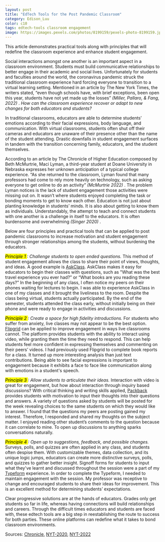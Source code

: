 ```yaml
---
layout: post
title: "EdTech Tools for the Post Pandemic Classroom"
category: Edison_Luu
color: c10
tags: edtech-tools classroom engagement
image: https://images.pexels.com/photos/8199159/pexels-photo-8199159.jpeg?auto=compress&cs=tinysrgb&w=1260&h=750&dpr=2
---
```

This article demonstrates practical tools along with principles that will redefine the classroom experience and enhance student engagement.
<!--more-->

<p>Social interactions amongst one another is an important aspect in a classroom environment. Students must build communicative relationships to better engage in their academic and social lives. Unfortunately for students and faculties around the world, the coronavirus pandemic struck the traditional classroom experience hard forcing everyone to transition to a virtual learning setting. Mentioned in an article by The New York Times, the writers stated, “even though schools have, with brief exceptions, been open this year, students have not yet made up the losses” <i>(Miller, Pallaro, & Fang, 2022)</i> . <i>How can the classroom experience recover or adapt to new changes for both educators and students?</i></p>
<p>In traditional classrooms, educators are able to determine students’ emotions according to their facial expressions, body language, and communication. With virtual classrooms, students often shut off their cameras and educators are unaware of their presence other than the name of the student attending. Drastic downfalls in student engagement surfaces in tandem with the transition concerning family, educators, and the student themselves.</p>
<p>According to an article by The Chronicle of Higher Education composed by Beth McMurtrie, Maci Lyman, a third-year student at Doane University in Nebraska expresses her unknown anticipation of a typical college experience. “As she returned to the classroom, Lyman found that many professors had come to rely more heavily on technology, such as asking everyone to get online to do an activity” <i>(McMurtrie 2022)</i> . The problem Lyman notices is the lack of student engagement those activities were missing out on. It wasn’t where students enjoyed completing the task or bonding moments to get to know each other.
Education is not just about planting knowledge in students’ minds. It is also about getting to know them as individuals. Understandably, the attempt to teach and connect students with one another is a challenge in itself to the educators. It is often burdensome and overwhelming <i>(Singer 2020)</i> .</p>
Below are four principles and practical tools that can be applied to post pandemic classrooms to increase motivation and student engagement through stronger relationships among the students, without burdening the educators.
<p><i><mark>Principle 1 </mark> : Challenge students to open ended questions.</i> This method of student engagement allows the class to share their point of views, thoughts, and ideas. A good example is  <a href="https://askclass.org/">AskClass</a>. AskClass makes it easy for educators to begin their classes with questions, such as "What was the best travel experience you ever had?” or “What books are you reading these days?” In the beginning of any class, I often notice my peers on their phones waiting for lectures to begin. I was able to experience AskClass in one of my classes and it brought the liveliness to the room. Despite the class being virtual, students actually participated. By the end of the semester, students attended the class early, without initially being on their phone and were ready to engage in activities and discussions.</p>
<p><i><mark>Principle 2 </mark> : Create a space for high fidelity introductions.</i> For students who suffer from anxiety, live classes may not appear to be the best option.  <a href="https://info.flipgrid.com/">Flipgrid</a> can be applied to improve engagement in ways live classrooms cannot. The platform provides students with the ability to interact using video, while granting them the time they need to respond. This can help students feel more confident in expressing themselves and commenting on their peers’ videos. I had previously used Flipgrid to complete book reports for a class. It turned up more interesting analysis than just text contributions. Being able to see facial expressions is important to engagement because it exhibits a face to face like communication along with emotions in a student's speech.</p>
<p><i><mark>Principle 3 </mark> : Allow students to articulate their ideas.</i> Interaction with video is great for engagement, but how about interaction through inquiry based discussions? With critical thinking and writing skills applied, <a href="https://www.packback.co/">Packback</a> provides students with motivation to input their thoughts into their questions and answers. A variety of questions asked by students will be posted for the week revealing choices to the same students on which they would like to answer. I found that the questions my peers are posting gained my interest. Therefore, I responded and shared my thoughts on the subject matter. I enjoyed reading other student’s comments to the question because it can correlate to mine. To open up discussions to anything sparks conversations naturally.</p>
<p><i><mark>Principle 4 </mark> : Open up to suggestions, feedback, and possible changes.</i> Surveys, polls, and quizzes are often applied in any class, and students often despise them. With customizable themes, data collection, and its unique logic jumps, educators can create more distinctive surveys, polls, and quizzes to gather better insight. Signoff forms for students to input what they've learnt and discussed throughout the session were a part of my <a href="https://www.typeform.com/">Typeform</a> experience. In order to complete the Typeform, I needed to maintain engagement with the session. My professor was receptive to change and encouraged students to share their ideas for improvement. This is an excellent method for determining students’ expectations.</p>
Clear progressive solutions are at the hands of educators. Grades only get students so far in life, whereas having connections will build relationships and careers. Through the difficult times educators and students are faced with, these edtech tools are a big step in reestablishing the route to success for both parties. These online platforms can redefine what it takes to bond classroom environments.

Sources: [Chronicle], [NYT-2020], [NYT-2022]

[Chronicle]: https://www.chronicle.com/article/a-stunning-level-of-student-disconnection?cid=facebook%2Clinkedin%2Ctwitter&utm_campaign=20220407&utm_content=we_asked_faculty_members_&utm_medium=Chronicle%2Bof%2BHigher%2BEducation%2CThe%2BChronicle%2Bof%2BHigher%2BEducation%2Cchronicle&utm_source=facebook%2Clinkedin%2Ctwitter&fbclid=IwAR36NrPSJqFTj0yhAIn2wVamGHZs_A-8aLQ_LwL1CfmJFjGvjfE654WNiEE&cid2=gen_login_refresh
[NYT-2020]: https://www.nytimes.com/2020/11/30/us/teachers-remote-learning-burnout.html
[NYT-2022]: https://www.nytimes.com/interactive/2022/05/29/upshot/pandemic-school-counselors.html